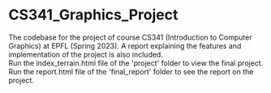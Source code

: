 # CS341_Graphics_Project
 The codebase for the project of course CS341 (Introduction to Computer Graphics) at EPFL (Spring 2023). A report explaining the features and implementation of the project is also included.\
Run the index_terrain.html file of the 'project' folder to view the final project.\
Run the report.html file of the 'final_report' folder to see the report on the project.

